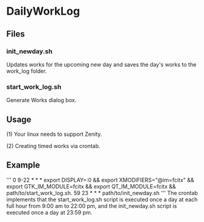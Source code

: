 # DailyWorkLog

## Files
### init_newday.sh
Updates works for the upcoming new day and saves the day's works to the work_log folder.

### start_work_log.sh
Generate Works dialog box.

## Usage
(1) Your linux needs to support Zenity.

(2) Creating timed works via crontab.

## Example
'''
0 9-22 * * * export DISPLAY=:0 && export XMODIFIERS="@im=fcitx" && export GTK_IM_MODULE=fcitx && export QT_IM_MODULE=fcitx && path/to/start_work_log.sh.
59 23 * * * path/to/init_newday.sh
'''
The crontab implements that the start_work_log.sh script is executed once a day at each full hour from 9:00 am to 22:00 pm, and the init_newday.sh script is executed once a day at 23:59 pm.
